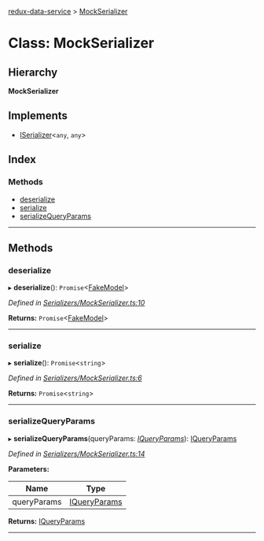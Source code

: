 [redux-data-service](../README.md) > [MockSerializer](../classes/mockserializer.md)

# Class: MockSerializer

## Hierarchy

**MockSerializer**

## Implements

* [ISerializer](../interfaces/iserializer.md)<`any`, `any`>

## Index

### Methods

* [deserialize](mockserializer.md#deserialize)
* [serialize](mockserializer.md#serialize)
* [serializeQueryParams](mockserializer.md#serializequeryparams)

---

## Methods

<a id="deserialize"></a>

###  deserialize

▸ **deserialize**(): `Promise`<[FakeModel](fakemodel.md)>

*Defined in [Serializers/MockSerializer.ts:10](https://github.com/Rediker-Software/redux-data-service/blob/0ef244e/src/Serializers/MockSerializer.ts#L10)*

**Returns:** `Promise`<[FakeModel](fakemodel.md)>

___
<a id="serialize"></a>

###  serialize

▸ **serialize**(): `Promise`<`string`>

*Defined in [Serializers/MockSerializer.ts:6](https://github.com/Rediker-Software/redux-data-service/blob/0ef244e/src/Serializers/MockSerializer.ts#L6)*

**Returns:** `Promise`<`string`>

___
<a id="serializequeryparams"></a>

###  serializeQueryParams

▸ **serializeQueryParams**(queryParams: *[IQueryParams](../interfaces/iqueryparams.md)*): [IQueryParams](../interfaces/iqueryparams.md)

*Defined in [Serializers/MockSerializer.ts:14](https://github.com/Rediker-Software/redux-data-service/blob/0ef244e/src/Serializers/MockSerializer.ts#L14)*

**Parameters:**

| Name | Type |
| ------ | ------ |
| queryParams | [IQueryParams](../interfaces/iqueryparams.md) |

**Returns:** [IQueryParams](../interfaces/iqueryparams.md)

___

